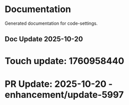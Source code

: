 # Documentation

Generated documentation for code-settings.

## Doc Update 2025-10-20

# Touch update: 1760958440

# PR Update: 2025-10-20 - enhancement/update-5997
